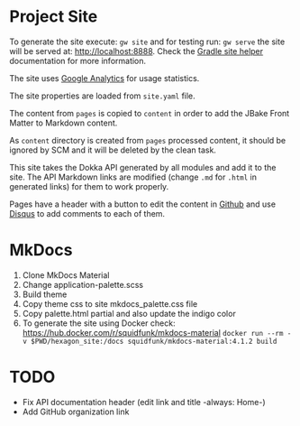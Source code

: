 
# Project Site

To generate the site execute: `gw site` and for testing run: `gw serve` the site will be served at:
[http://localhost:8888](http://localhost:8888). Check the [Gradle site helper] documentation for
more information.

The site uses [Google Analytics] for usage statistics.

The site properties are loaded from `site.yaml` file.

The content from `pages` is copied to `content` in order to add the JBake Front Matter to Markdown
content.

As `content` directory is created from `pages` processed content, it should be ignored by SCM and it
will be deleted by the clean task.

This site takes the Dokka API generated by all modules and add it to the site. The API Markdown
links are modified (change `.md` for `.html` in generated links) for them to work properly.

Pages have a header with a button to edit the content in [Github] and use [Disqus] to add comments
to each of them.

[Gradle site helper]: https://hexagonkt.com/gradle.html#Site
[Google Analytics]: https://analytics.google.com
[Github]: https://github.com
[Disqus]: https://disqus.com

# MkDocs

1. Clone MkDocs Material
2. Change application-palette.scss
3. Build theme
4. Copy theme css to site mkdocs_palette.css file
5. Copy palette.html partial and also update the indigo color
6. To generate the site using Docker check: https://hub.docker.com/r/squidfunk/mkdocs-material
   `docker run --rm -v $PWD/hexagon_site:/docs squidfunk/mkdocs-material:4.1.2 build`

# TODO

* Fix API documentation header (edit link and title -always: Home-)
* Add GitHub organization link
